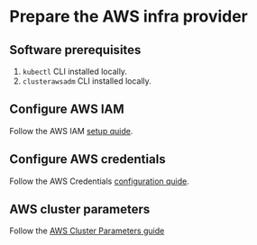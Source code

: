 # Prepare the AWS infra provider

## Software prerequisites

1. `kubectl` CLI installed locally.
1. `clusterawsadm` CLI installed locally.

## Configure AWS IAM

Follow the AWS IAM [setup quide](cloudformation.md#aws-iam-setup).

## Configure AWS credentials

Follow the AWS Credentials [configuration quide](credentials.md#aws-credentials-configuration).

## AWS cluster parameters

Follow the [AWS Cluster Parameters guide](cluster-parameters.md#aws-cluster-parameters)
